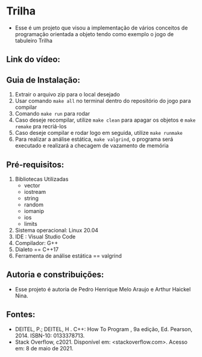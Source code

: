 # Trilha
- Esse é um projeto que visou a implementação de vários conceitos de programação orientada a objeto tendo como exemplo o jogo de tabuleiro Trilha

## Link do vídeo: 

## Guia de Instalação:
1. Extrair o arquivo zip para o local desejado
2. Usar comando ```make all``` no terminal dentro do repositório do jogo para compilar
3. Comando ```make run``` para rodar
4. Caso deseje recompilar, utilize ```make clean``` para apagar os objetos e ```make remake``` pra recriá-los
5. Caso deseje compilar e rodar logo em seguida, utilize ```make runmake```
6. Para realizar a análise estática, ```make valgrind```, o programa será executado e realizará a checagem de vazamento de memória

## Pré-requisitos: 
1. Bibliotecas Utilizadas
	- vector
	- iostream
	- string
	- random
	- iomanip
	- ios
	- limits
2. Sistema operacional: Linux 20.04
3. IDE : Visual Studio Code
4. Compilador: G++ 
5. Dialeto == C++17
6. Ferramenta de análise estática == valgrind
	
## Autoria e constribuições:
- Esse projeto é autoria de Pedro Henrique Melo Araujo e Arthur Haickel Nina.
	
## Fontes:
- DEITEL, P.; DEITEL, H . C++: How To Program , 9a edição, Ed. Pearson, 2014. ISBN-10: 0133378713.
-  Stack Overflow, c2021. Disponível em: <stackoverflow.com>. Acesso em: 8 de maio de 2021.
